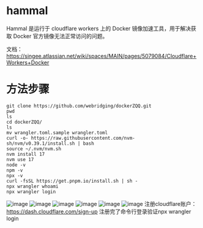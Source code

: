 # hammal

Hammal 是运行于 cloudflare workers 上的 Docker 镜像加速工具，用于解决获取 Docker 官方镜像无法正常访问的问题。

文档： https://singee.atlassian.net/wiki/spaces/MAIN/pages/5079084/Cloudflare+Workers+Docker 
# 方法步骤
```
git clone https://github.com/webridging/dockerZQQ.git
pwd
ls
cd dockerZQQ/
ls
mv wrangler.toml.sample wrangler.toml
curl -o- https://raw.githubusercontent.com/nvm-sh/nvm/v0.39.1/install.sh | bash
source ~/.nvm/nvm.sh
nvm install 17
nvm use 17
node -v
npm -v
npx -v
curl -fsSL https://get.pnpm.io/install.sh | sh -
npx wrangler whoami
npx wrangler login
```
![image](https://github.com/user-attachments/assets/a51d232e-638a-4454-9513-3a1e1997f3bf)
![image](https://github.com/user-attachments/assets/b7a5448c-1801-42b3-9da6-fa0057e55535)
![image](https://github.com/user-attachments/assets/67cc6453-ef2e-4808-a317-03c8e36ff2a3)
![image](https://github.com/user-attachments/assets/cb4fe917-348b-4128-8a92-a6fb7c86db81)
![image](https://github.com/user-attachments/assets/bc172e08-8f6f-432c-a7cc-bb94d53841af)
![image](https://github.com/user-attachments/assets/b4493368-245b-4dd2-8d06-519ab51485ff)
注册cloudflare账户：https://dash.cloudflare.com/sign-up
注册完了命令行登录验证npx wrangler login
